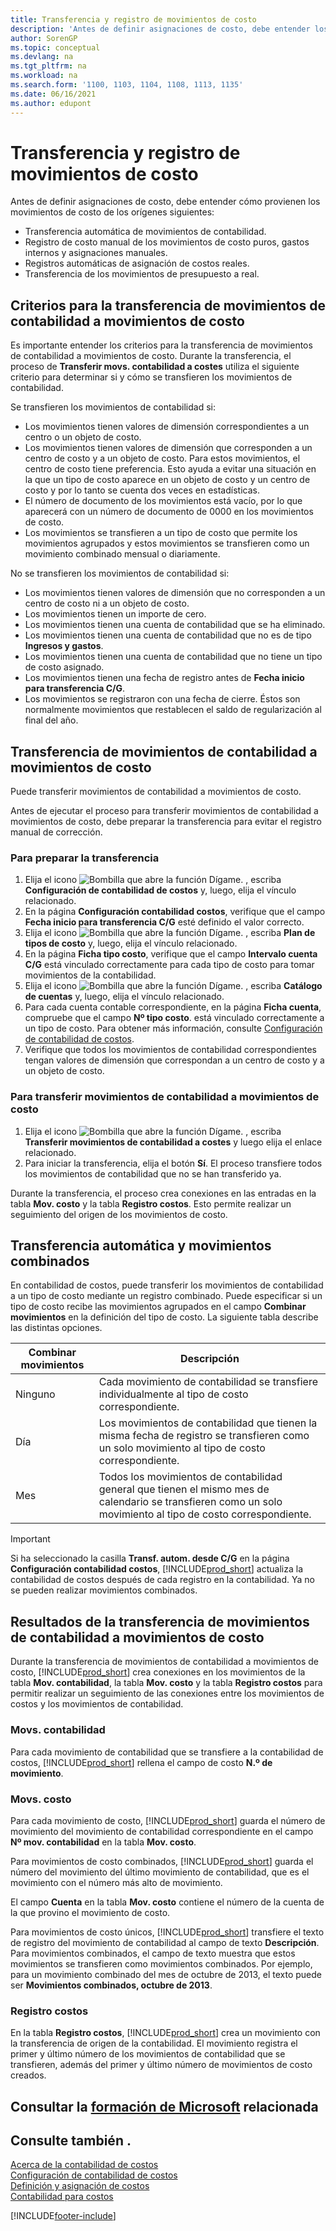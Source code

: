 ```yaml
---
title: Transferencia y registro de movimientos de costo
description: 'Antes de definir asignaciones de costo, debe entender los distintos orígenes de dónde provienen los movimientos de costo.'
author: SorenGP
ms.topic: conceptual
ms.devlang: na
ms.tgt_pltfrm: na
ms.workload: na
ms.search.form: '1100, 1103, 1104, 1108, 1113, 1135'
ms.date: 06/16/2021
ms.author: edupont
---
```

# <a name="transferring-and-posting-cost-entries" />Transferencia y registro de movimientos de costo

Antes de definir asignaciones de costo, debe entender cómo provienen los movimientos de costo de los orígenes siguientes:  

- Transferencia automática de movimientos de contabilidad.  
- Registro de costo manual de los movimientos de costo puros, gastos internos y asignaciones manuales.  
- Registros automáticas de asignación de costos reales.  
- Transferencia de los movimientos de presupuesto a real.

## <a name="criteria-for-transferring-general-ledger-entries-to-cost-entries" />Criterios para la transferencia de movimientos de contabilidad a movimientos de costo

Es importante entender los criterios para la transferencia de movimientos de contabilidad a movimientos de costo. Durante la transferencia, el proceso de **Transferir movs. contabilidad a costes** utiliza el siguiente criterio para determinar si y cómo se transfieren los movimientos de contabilidad.  

Se transfieren los movimientos de contabilidad si:  

- Los movimientos tienen valores de dimensión correspondientes a un centro o un objeto de costo.  
- Los movimientos tienen valores de dimensión que corresponden a un centro de costo y a un objeto de costo. Para estos movimientos, el centro de costo tiene preferencia. Esto ayuda a evitar una situación en la que un tipo de costo aparece en un objeto de costo y un centro de costo y por lo tanto se cuenta dos veces en estadísticas.  
- El número de documento de los movimientos está vacío, por lo que aparecerá con un número de documento de 0000 en los movimientos de costo.  
- Los movimientos se transfieren a un tipo de costo que permite los movimientos agrupados y estos movimientos se transfieren como un movimiento combinado mensual o diariamente.  

No se transfieren los movimientos de contabilidad si:  

- Los movimientos tienen valores de dimensión que no corresponden a un centro de costo ni a un objeto de costo.  
- Los movimientos tienen un importe de cero.  
- Los movimientos tienen una cuenta de contabilidad que se ha eliminado.  
- Los movimientos tienen una cuenta de contabilidad que no es de tipo **Ingresos y gastos**.  
- Los movimientos tienen una cuenta de contabilidad que no tiene un tipo de costo asignado.  
- Los movimientos tienen una fecha de registro antes de **Fecha inicio para transferencia C/G**.  
- Los movimientos se registraron con una fecha de cierre. Éstos son normalmente movimientos que restablecen el saldo de regularización al final del año.

## <a name="transferring-general-ledger-entries-to-cost-entries" />Transferencia de movimientos de contabilidad a movimientos de costo

Puede transferir movimientos de contabilidad a movimientos de costo.  

Antes de ejecutar el proceso para transferir movimientos de contabilidad a movimientos de costo, debe preparar la transferencia para evitar el registro manual de corrección.  

### <a name="to-prepare-the-transfer" />Para preparar la transferencia

1.  Elija el icono ![Bombilla que abre la función Dígame.](media/ui-search/search_small.png "Dígame qué desea hacer") , escriba **Configuración de contabilidad de costos** y, luego, elija el vínculo relacionado.  
2.  En la página **Configuración contabilidad costos**, verifique que el campo **Fecha inicio para transferencia C/G** esté definido el valor correcto.  
3.  Elija el icono ![Bombilla que abre la función Dígame.](media/ui-search/search_small.png "Dígame qué desea hacer") , escriba **Plan de tipos de costo** y, luego, elija el vínculo relacionado.  
4.  En la página **Ficha tipo costo**, verifique que el campo **Intervalo cuenta C/G** está vinculado correctamente para cada tipo de costo para tomar movimientos de la contabilidad.  
5.  Elija el icono ![Bombilla que abre la función Dígame.](media/ui-search/search_small.png "Dígame qué desea hacer") , escriba **Catálogo de cuentas** y, luego, elija el vínculo relacionado.  
6.  Para cada cuenta contable correspondiente, en la página **Ficha cuenta**, compruebe que el campo **Nº tipo costo**. está vinculado correctamente a un tipo de costo. Para obtener más información, consulte [Configuración de contabilidad de costos](finance-set-up-cost-accounting.md).  
7.  Verifique que todos los movimientos de contabilidad correspondientes tengan valores de dimensión que correspondan a un centro de costo y a un objeto de costo.  

### <a name="to-transfer-general-ledger-entries-to-cost-entries" />Para transferir movimientos de contabilidad a movimientos de costo

1.  Elija el icono ![Bombilla que abre la función Dígame.](media/ui-search/search_small.png "Dígame qué desea hacer") , escriba **Transferir movimientos de contabilidad a costes** y luego elija el enlace relacionado.  
2.  Para iniciar la transferencia, elija el botón **Sí**. El proceso transfiere todos los movimientos de contabilidad que no se han transferido ya.  

Durante la transferencia, el proceso crea conexiones en las entradas en la tabla **Mov. costo** y la tabla **Registro costos**. Esto permite realizar un seguimiento del origen de los movimientos de costo.

## <a name="automatic-transfer-and-combined-entries" />Transferencia automática y movimientos combinados

En contabilidad de costos, puede transferir los movimientos de contabilidad a un tipo de costo mediante un registro combinado. Puede especificar si un tipo de costo recibe las movimientos agrupados en el campo **Combinar movimientos** en la definición del tipo de costo. La siguiente tabla describe las distintas opciones.  

|Combinar movimientos|Descripción|  
|---------------------|-----------------|  
|Ninguno|Cada movimiento de contabilidad se transfiere individualmente al tipo de costo correspondiente.|  
|Día|Los movimientos de contabilidad que tienen la misma fecha de registro se transfieren como un solo movimiento al tipo de costo correspondiente.|  
|Mes|Todos los movimientos de contabilidad general que tienen el mismo mes de calendario se transfieren como un solo movimiento al tipo de costo correspondiente.|  

> [!IMPORTANT]  
>  Si ha seleccionado la casilla **Transf. autom. desde C/G** en la página **Configuración contabilidad costos**, [!INCLUDE[prod_short](includes/prod_short.md)] actualiza la contabilidad de costos después de cada registro en la contabilidad. Ya no se pueden realizar movimientos combinados.

## <a name="results-of-transferring-general-ledger-entries-to-cost-entries" />Resultados de la transferencia de movimientos de contabilidad a movimientos de costo

Durante la transferencia de movimientos de contabilidad a movimientos de costo, [!INCLUDE[prod_short](includes/prod_short.md)]  crea conexiones en los movimientos de la tabla **Mov. contabilidad**, la tabla **Mov. costo** y la tabla  **Registro costos** para permitir realizar un seguimiento de las conexiones entre los movimientos de costos y los movimientos de contabilidad.  

### <a name="general-ledger-entries" />Movs. contabilidad

Para cada movimiento de contabilidad que se transfiere a la contabilidad de costos, [!INCLUDE[prod_short](includes/prod_short.md)] rellena el campo de costo **N.º de movimiento**.  

### <a name="cost-entries" />Movs. costo

Para cada movimiento de costo, [!INCLUDE[prod_short](includes/prod_short.md)] guarda el número de movimiento del movimiento de contabilidad correspondiente en el campo **Nº mov. contabilidad** en la tabla **Mov. costo**.  

Para movimientos de costo combinados, [!INCLUDE[prod_short](includes/prod_short.md)] guarda el número del movimiento del último movimiento de contabilidad, que es el movimiento con el número más alto de movimiento.  

El campo **Cuenta** en la tabla **Mov. costo** contiene el número de la cuenta de la que provino el movimiento de costo.  

Para movimientos de costo únicos, [!INCLUDE[prod_short](includes/prod_short.md)] transfiere el texto de registro del movimiento de contabilidad al campo de texto **Descripción**. Para movimientos combinados, el campo de texto muestra que estos movimientos se transfieren como movimientos combinados. Por ejemplo, para un movimiento combinado del mes de octubre de 2013, el texto puede ser **Movimientos combinados, octubre de 2013**.  

### <a name="cost-register" />Registro costos

En la tabla **Registro costos**, [!INCLUDE[prod_short](includes/prod_short.md)] crea un movimiento con la transferencia de origen de la contabilidad. El movimiento registra el primer y último número de los movimientos de contabilidad que se transfieren, además del primer y último número de movimientos de costo creados.

## <a name="see-related-microsoft-training" />Consultar la [formación de Microsoft](/training/modules/transfer-gl-entries-dynamics-365-business-central/) relacionada

## <a name="see-also" />Consulte también .

 [Acerca de la contabilidad de costos](finance-about-cost-accounting.md)  
 [Configuración de contabilidad de costos](finance-set-up-cost-accounting.md)  
 [Definición y asignación de costos](finance-define-and-allocate-costs.md)  
 [Contabilidad para costos](finance-manage-cost-accounting.md)


[!INCLUDE[footer-include](includes/footer-banner.md)]
